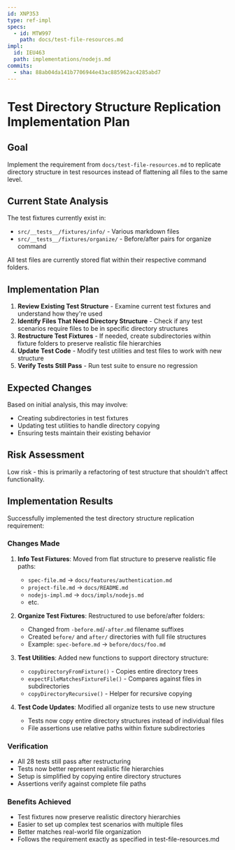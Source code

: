 ```yaml
---
id: XNP353
type: ref-impl
specs:
  - id: MTW997
    path: docs/test-file-resources.md
impl:
  id: IEU463
  path: implementations/nodejs.md
commits:
  - sha: 88ab04da141b7706944e43ac885962ac4285abd7
---
```


# Test Directory Structure Replication Implementation Plan

## Goal

Implement the requirement from `docs/test-file-resources.md` to replicate directory structure in test resources instead of flattening all files to the same level.

## Current State Analysis

The test fixtures currently exist in:

- `src/__tests__/fixtures/info/` - Various markdown files
- `src/__tests__/fixtures/organize/` - Before/after pairs for organize command

All test files are currently stored flat within their respective command folders.

## Implementation Plan

1. **Review Existing Test Structure** - Examine current test fixtures and understand how they're used
2. **Identify Files That Need Directory Structure** - Check if any test scenarios require files to be in specific directory structures
3. **Restructure Test Fixtures** - If needed, create subdirectories within fixture folders to preserve realistic file hierarchies
4. **Update Test Code** - Modify test utilities and test files to work with new structure
5. **Verify Tests Still Pass** - Run test suite to ensure no regression

## Expected Changes

Based on initial analysis, this may involve:

- Creating subdirectories in test fixtures
- Updating test utilities to handle directory copying
- Ensuring tests maintain their existing behavior

## Risk Assessment

Low risk - this is primarily a refactoring of test structure that shouldn't affect functionality.

## Implementation Results

Successfully implemented the test directory structure replication requirement:

### Changes Made

1. **Info Test Fixtures**: Moved from flat structure to preserve realistic file paths:
   - `spec-file.md` → `docs/features/authentication.md`
   - `project-file.md` → `docs/README.md`
   - `nodejs-impl.md` → `docs/impls/nodejs.md`
   - etc.

2. **Organize Test Fixtures**: Restructured to use before/after folders:
   - Changed from `-before.md`/`-after.md` filename suffixes
   - Created `before/` and `after/` directories with full file structures
   - Example: `spec-before.md` → `before/docs/foo.md`

3. **Test Utilities**: Added new functions to support directory structure:
   - `copyDirectoryFromFixture()` - Copies entire directory trees
   - `expectFileMatchesFixtureFile()` - Compares against files in subdirectories
   - `copyDirectoryRecursive()` - Helper for recursive copying

4. **Test Code Updates**: Modified all organize tests to use new structure
   - Tests now copy entire directory structures instead of individual files
   - File assertions use relative paths within fixture subdirectories

### Verification

- All 28 tests still pass after restructuring
- Tests now better represent realistic file hierarchies
- Setup is simplified by copying entire directory structures
- Assertions verify against complete file paths

### Benefits Achieved

- Test fixtures now preserve realistic directory hierarchies
- Easier to set up complex test scenarios with multiple files
- Better matches real-world file organization
- Follows the requirement exactly as specified in test-file-resources.md
